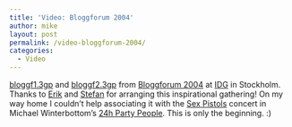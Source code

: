 ```yaml
---
title: 'Video: Bloggforum 2004'
author: mike
layout: post
permalink: /video-bloggforum-2004/
categories:
  - Video
---
```

[bloggf1.3gp][1] and [bloggf2.3gp][2] from <a target="_blank" href="http://www.bloggforum.se">Bloggforum 2004</a> at <a target="_blank" href="http://www.idg.se">IDG</a> in Stockholm. Thanks to <a target="_blank" href="http://www.mymarkup.net">Erik</a> and <a target="_blank" href="http://www.stefangeens.com">Stefan</a> for arranging this inspirational gathering! On my way home I couldn&#8217;t help associating it with the <a target="_blank" href="http://www.sex-pistols.net/">Sex Pistols</a> concert in Michael Winterbottom&#8217;s <a target="_blank" href="http://www.imdb.com/title/tt0274309/">24h Party People</a>. This is only the beginning. :)

 [1]: http://www.redvolume.com/video/bloggf1.3gp
 [2]: http://www.redvolume.com/video/bloggf2.3gp